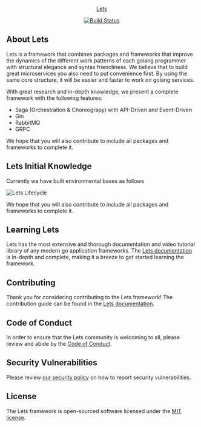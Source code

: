 <p align="center"><a href="https://lets.dev1.my.id/" target="_blank">Lets</a></p>

<p align="center">
<a href="https://github.com/1ets/framework/actions"><img src="https://github.com/1ets/framework/actions/workflows/go.yml/badge.svg" alt="Build Status"></a>

## About Lets
Lets is a framework that combines packages and frameworks that improve the dynamics of the different work patterns of each golang programmer with structural elegance and syntax friendliness.
We believe that to build great microservices you also need to put convenience first. By using the same core structure, it will be easier and faster to work on golang services.

With great research and in-depth knowledge, we present a complete framework with the following features:

- Saga (Orchestration & Choreograpy) with API-Driven and Event-Driven
- Gin
- RabbitMQ
- GRPC

We hope that you will also contribute to include all packages and frameworks to complete it.

## Lets Initial Knowledge
Currently we have built environmental bases as follows

![Lets Lifecycle](https://raw.github.com/1ets/framework/main/doc/lifecycle.png)

We hope that you will also contribute to include all packages and frameworks to complete it.

## Learning Lets

Lets has the most extensive and thorough documentation and video tutorial library of any modern go application frameworks. The [Lets documentation](https://lets.dev1.my.id/docs) is in-depth and complete, making it a breeze to get started learning the framework.

## Contributing

Thank you for considering contributing to the Lets framework! The contribution guide can be found in the [Lets documentation](https://lets.dev1.my.id/docs/contributions).

## Code of Conduct

In order to ensure that the Lets community is welcoming to all, please review and abide by the [Code of Conduct](https://lets.dev1.my.id/docs/contributions#code-of-conduct).

## Security Vulnerabilities

Please review [our security policy](https://github.com/1ets/framework/security/policy) on how to report security vulnerabilities.

## License

The Lets framework is open-sourced software licensed under the [MIT license](LICENSE.md).